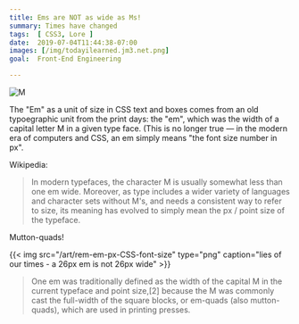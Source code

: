 ```yaml
---
title: Ems are NOT as wide as Ms!
summary: Times have changed
tags:  [ CSS3, Lore ]
date:  2019-07-04T11:44:38-07:00
images: [/img/todayilearned.jm3.net.png]
goal:  Front-End Engineering

---
```


![M](https://upload.wikimedia.org/wikipedia/commons/thumb/e/e9/Metal_type.svg/2502px-Metal_type.svg.png)

The "Em" as a unit of size in CSS text and boxes comes from an old
typoegraphic unit from the print days: the "em", which was the width of
a capital letter M in a given type face. (This is no longer true — in
the modern era of computers and CSS, an em simply means "the font size
number in px".

Wikipedia:


> In modern typefaces, the character M is usually somewhat less than one
em wide. Moreover, as type includes a wider variety of languages and
character sets without M's, and needs a consistent way to refer to size,
its meaning has evolved to simply mean the px / point size of the
typeface.

Mutton-quads!

{{< img src="/art/rem-em-px-CSS-font-size" type="png"
  caption="lies of our times - a 26px em is not 26px wide" >}}

> One em was traditionally defined as the width of the capital M in the
current typeface and point size,[2] because the M was commonly cast the
full-width of the square blocks, or em-quads (also mutton-quads), which
are used in printing presses.


